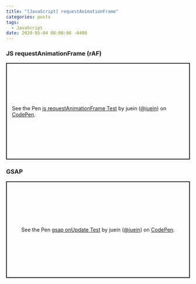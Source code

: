 ```yaml
---
title: "[JavaScript] requestAnimationFrame"
categories: posts
tags:
  - JavaScript
date: 2020-05-04 00:00:00 -0400
---
```


### JS requestAnimationFrame (rAF)


<p class="codepen" data-height="265" data-theme-id="dark" data-default-tab="js,result" data-user="juein" data-slug-hash="ExVvxRJ" style="height: 265px; box-sizing: border-box; display: flex; align-items: center; justify-content: center; border: 2px solid; margin: 1em 0; padding: 1em;" data-pen-title="js requestAnimationFrame Test">
  <span>See the Pen <a href="https://codepen.io/juein/pen/ExVvxRJ">
  js requestAnimationFrame Test</a> by juein (<a href="https://codepen.io/juein">@juein</a>)
  on <a href="https://codepen.io">CodePen</a>.</span>
</p>
<script async src="https://static.codepen.io/assets/embed/ei.js"></script>


### GSAP

<p class="codepen" data-height="265" data-theme-id="dark" data-default-tab="js,result" data-user="juein" data-slug-hash="ZEbaqLg" style="height: 265px; box-sizing: border-box; display: flex; align-items: center; justify-content: center; border: 2px solid; margin: 1em 0; padding: 1em;" data-pen-title="gsap onUpdate Test">
  <span>See the Pen <a href="https://codepen.io/juein/pen/ZEbaqLg">
  gsap onUpdate Test</a> by juein (<a href="https://codepen.io/juein">@juein</a>)
  on <a href="https://codepen.io">CodePen</a>.</span>
</p>
<script async src="https://static.codepen.io/assets/embed/ei.js"></script>